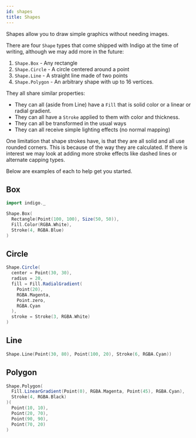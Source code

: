 ```yaml
---
id: shapes
title: Shapes
---
```


Shapes allow you to draw simple graphics without needing images.

There are four `Shape` types that come shipped with Indigo at the time of writing, although we may add more in the future:

1. `Shape.Box` - Any rectangle
1. `Shape.Circle` - A circle centered around a point
1. `Shape.Line` - A straight line made of two points
1. `Shape.Polygon` - An arbitrary shape with up to 16 vertices.

They all share similar properties:

- They can all (aside from Line) have a `Fill` that is solid color or a linear or radial gradient.
- They can all have a `Stroke` applied to them with color and thickness.
- They can all be transformed in the usual ways
- They can all receive simple lighting effects (no normal mapping)

One limitation that shape strokes have, is that they are all solid and all use rounded corners. This is because of the way they are calculated. If there is interest we may look at adding more stroke effects like dashed lines or alternate capping types.

Below are examples of each to help get you started.

## Box

```scala mdoc:silent
import indigo._

Shape.Box(
  Rectangle(Point(100, 100), Size(50, 50)),
  Fill.Color(RGBA.White),
  Stroke(4, RGBA.Blue)
)
```

## Circle

```scala mdoc:silent
Shape.Circle(
  center = Point(30, 30),
  radius = 20,
  fill = Fill.RadialGradient(
    Point(20),
    RGBA.Magenta,
    Point.zero,
    RGBA.Cyan
  ),
  stroke = Stroke(3, RGBA.White)
)
```

## Line

```scala mdoc:silent
Shape.Line(Point(30, 80), Point(100, 20), Stroke(6, RGBA.Cyan))
```

## Polygon

```scala mdoc:silent
Shape.Polygon(
  Fill.LinearGradient(Point(0), RGBA.Magenta, Point(45), RGBA.Cyan),
  Stroke(4, RGBA.Black)
)(
  Point(10, 10),
  Point(20, 70),
  Point(90, 90),
  Point(70, 20)
)
```
